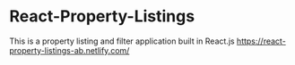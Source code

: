 # React-Property-Listings
This is a property listing and filter application built in React.js
https://react-property-listings-ab.netlify.com/
